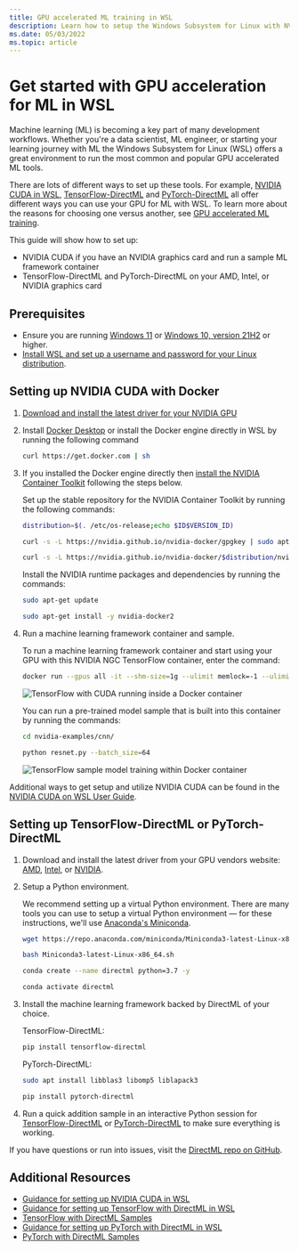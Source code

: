 ```yaml
---
title: GPU accelerated ML training in WSL
description: Learn how to setup the Windows Subsystem for Linux with NVIDIA CUDA, TensorFlow-DirectML, and PyTorch-DirectML. Read about using GPU acceleration with WSL to support machine learning training scenarios.
ms.date: 05/03/2022
ms.topic: article
---
```


# Get started with GPU acceleration for ML in WSL

Machine learning (ML) is becoming a key part of many development workflows. Whether you're a data scientist, ML engineer, or starting your learning journey with ML the Windows Subsystem for Linux (WSL) offers a great environment to run the most common and popular GPU accelerated ML tools.

There are lots of different ways to set up these tools. For example, [NVIDIA CUDA in WSL](https://developer.nvidia.com/cuda/wsl), [TensorFlow-DirectML](https://pypi.org/project/tensorflow-directml/) and [PyTorch-DirectML](https://pypi.org/project/pytorch-directml/) all offer different ways you can use your GPU for ML with WSL. To learn more about the reasons for choosing one versus another, see [GPU accelerated ML training](/windows/ai/directml/gpu-accelerated-training).

This guide will show how to set up:

* NVIDIA CUDA if you have an NVIDIA graphics card and run a sample ML framework container
* TensorFlow-DirectML and PyTorch-DirectML on your AMD, Intel, or NVIDIA graphics card

## Prerequisites

* Ensure you are running [Windows 11](https://microsoft.com/software-download/windows11) or [Windows 10, version 21H2](https://microsoft.com/software-download/windows10) or higher.
* [Install WSL and set up a username and password for your Linux distribution](/windows/wsl/install).

## Setting up NVIDIA CUDA with Docker

1. [Download and install the latest driver for your NVIDIA GPU](https://www.nvidia.com/Download/index.aspx)
2. Install [Docker Desktop](/windows/wsl/tutorials/wsl-containers#install-docker-desktop) or install the Docker engine directly in WSL by running the following command

    ```bash
    curl https://get.docker.com | sh
    ````

3. If you installed the Docker engine directly then [install the NVIDIA Container Toolkit](https://docs.nvidia.com/cuda/wsl-user-guide/index.html#ch04-sub02-install-nvidia-docker) following the steps below.  
    
    Set up the stable repository for the NVIDIA Container Toolkit by running the following commands:

    ```bash
    distribution=$(. /etc/os-release;echo $ID$VERSION_ID)
    ```
    
    ```bash
    curl -s -L https://nvidia.github.io/nvidia-docker/gpgkey | sudo apt-key add -
    ```
    
    ```bash
    curl -s -L https://nvidia.github.io/nvidia-docker/$distribution/nvidia-docker.list | sudo tee /etc/apt/sources.list.d/nvidia-docker.list
    ```

    Install the NVIDIA runtime packages and dependencies by running the commands:

    ```bash
    sudo apt-get update
    ```
    
    ```bash
    sudo apt-get install -y nvidia-docker2
    ```

4. Run a machine learning framework container and sample.
    
    To run a machine learning framework container and start using your GPU with this NVIDIA NGC TensorFlow container, enter the command:
        
    ````bash
    docker run --gpus all -it --shm-size=1g --ulimit memlock=-1 --ulimit stack=67108864 nvcr.io/nvidia/tensorflow:20.03-tf2-py3
    ````

    ![TensorFlow with CUDA running inside a Docker container](https://user-images.githubusercontent.com/2146704/165866792-0fc1b9f6-a7be-49e2-8eb4-919a9b13a07c.png)

    You can run a pre-trained model sample that is built into this container by running the commands:

    ```bash
    cd nvidia-examples/cnn/
    ```
    
    ```bash
    python resnet.py --batch_size=64
    ```

    ![TensorFlow sample model training within Docker container](https://user-images.githubusercontent.com/2146704/165867329-fae2f8ec-e86d-412e-9e2c-dcfec0ec2429.gif)


Additional ways to get setup and utilize NVIDIA CUDA can be found in the [NVIDIA CUDA on WSL User Guide](https://docs.nvidia.com/cuda/wsl-user-guide/index.html#getting-started-with-cuda-on-wsl).

## Setting up TensorFlow-DirectML or PyTorch-DirectML

1. Download and install the latest driver from your GPU vendors website: [AMD](https://www.amd.com/en/support), [Intel](https://www.intel.com/content/www/us/en/download/19344/intel-graphics-windows-dch-drivers.html), or [NVIDIA](https://www.nvidia.com/Download/index.aspx).

2. Setup a Python environment.

    We recommend setting up a virtual Python environment. There are many tools you can use to setup a virtual Python environment — for these instructions, we'll use [Anaconda's Miniconda](https://docs.conda.io/en/latest/miniconda.html).

    ```bash
    wget https://repo.anaconda.com/miniconda/Miniconda3-latest-Linux-x86_64.sh
    ```
    
    ```bash
    bash Miniconda3-latest-Linux-x86_64.sh
    ```
    
    ```bash
    conda create --name directml python=3.7 -y
    ```
    
    ```bash
    conda activate directml
    ```

3. Install the machine learning framework backed by DirectML of your choice.

    TensorFlow-DirectML:
    
    ```bash
    pip install tensorflow-directml
    ```

    PyTorch-DirectML:

    ```bash
    sudo apt install libblas3 libomp5 liblapack3
    ```
    
    ```bash
    pip install pytorch-directml
    ```

4. Run a quick addition sample in an interactive Python session for [TensorFlow-DirectML](/windows/ai/directml/gpu-tensorflow-wsl#install-the-tensorflow-with-directml-package) or [PyTorch-DirectML](/windows/ai/directml/gpu-pytorch-wsl#install-the-pytorch-with-directml-package) to make sure everything is working.

If you have questions or run into issues, visit the [DirectML repo on GitHub](https://github.com/microsoft/DirectML#feedback).

## Additional Resources

* [Guidance for setting up NVIDIA CUDA in WSL](https://docs.nvidia.com/cuda/wsl-user-guide/index.html)
* [Guidance for setting up TensorFlow with DirectML in WSL](/windows/ai/directml/gpu-tensorflow-wsl)
* [TensorFlow with DirectML Samples](https://github.com/microsoft/DirectML/tree/master/TensorFlow)
* [Guidance for setting up PyTorch with DirectML in WSL](/windows/ai/directml/gpu-pytorch-wsl)
* [PyTorch with DirectML Samples](https://github.com/microsoft/DirectML/tree/master/PyTorch)
